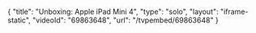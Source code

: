 {
    "title": "Unboxing: Apple iPad Mini 4",
    "type": "solo",
    "layout": "iframe-static",
    "videoId": "69863648",
    "url": "\/tvpembed\/69863648"
}